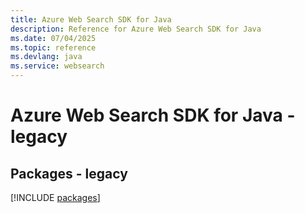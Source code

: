 ```yaml
---
title: Azure Web Search SDK for Java
description: Reference for Azure Web Search SDK for Java
ms.date: 07/04/2025
ms.topic: reference
ms.devlang: java
ms.service: websearch
---
```

# Azure Web Search SDK for Java - legacy
## Packages - legacy
[!INCLUDE [packages](web-search-index.md)]